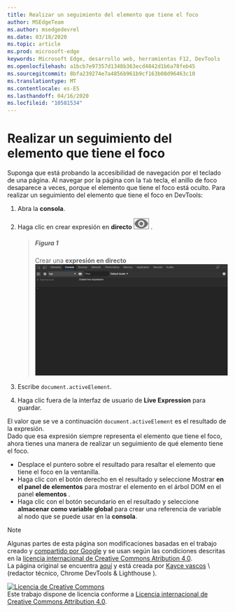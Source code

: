 ```yaml
---
title: Realizar un seguimiento del elemento que tiene el foco
author: MSEdgeTeam
ms.author: msedgedevrel
ms.date: 03/18/2020
ms.topic: article
ms.prod: microsoft-edge
keywords: Microsoft Edge, desarrollo web, herramientas F12, DevTools
ms.openlocfilehash: a1bcb7e97357d1348b363ecd4842d1b6a78feb45
ms.sourcegitcommit: 8bfa239274e7a4856b961b9cf163b08d96463c10
ms.translationtype: MT
ms.contentlocale: es-ES
ms.lasthandoff: 04/16/2020
ms.locfileid: "10581534"
---
```

<!-- Copyright Kayce Basques 

   Licensed under the Apache License, Version 2.0 (the "License");
   you may not use this file except in compliance with the License.
   You may obtain a copy of the License at

       https://www.apache.org/licenses/LICENSE-2.0

   Unless required by applicable law or agreed to in writing, software
   distributed under the License is distributed on an "AS IS" BASIS,
   WITHOUT WARRANTIES OR CONDITIONS OF ANY KIND, either express or implied.
   See the License for the specific language governing permissions and
   limitations under the License.  -->  





# Realizar un seguimiento del elemento que tiene el foco   



Suponga que está probando la accesibilidad de navegación por el teclado de una página.  Al navegar por la página con la `Tab` tecla, el anillo de foco desaparece a veces, porque el elemento que tiene el foco está oculto.  Para realizar un seguimiento del elemento que tiene el foco en DevTools:  

1.  Abra la **consola**.  
1.  Haga clic en crear expresión en **directo** ![ ][ImageCreateIcon] .  

    > ##### Figura 1  
    > Crear una **expresión en directo**  
    > ![Crear una expresión en directo][ImageLiveExpression]  
    
1.  Escribe `document.activeElement`.
1.  Haga clic fuera de la interfaz de usuario de **Live Expression** para guardar.

El valor que se ve a continuación `document.activeElement` es el resultado de la expresión.  
Dado que esa expresión siempre representa el elemento que tiene el foco, ahora tienes una manera de realizar un seguimiento de qué elemento tiene el foco.  

*   Desplace el puntero sobre el resultado para resaltar el elemento que tiene el foco en la ventanilla.  
*   Haga clic con el botón derecho en el resultado y seleccione Mostrar **en el panel de elementos** para mostrar el elemento en el árbol DOM en el panel **elementos** .  
*   Haga clic con el botón secundario en el resultado y seleccione **almacenar como variable global** para crear una referencia de variable al nodo que se puede usar en la **consola**.  

<!--## Feedback   -->  



<!-- image links -->  

[ImageCreateIcon]: /microsoft-edge/devtools-guide-chromium/media/create-live-expression-icon.msft.png  

[ImageLiveExpression]: /microsoft-edge/devtools-guide-chromium/media/accessibility-console-create-live-expression-empty.msft.png "Ilustración 1: crear una expresión en directo"  

<!-- links -->  

> [!NOTE]
> Algunas partes de esta página son modificaciones basadas en el trabajo creado y [compartido por Google][GoogleSitePolicies] y se usan según las condiciones descritas en la [licencia internacional de Creative Commons Atribution 4,0][CCA4IL].  
> La página original se encuentra [aquí](https://developers.google.com/web/tools/chrome-devtools/accessibility/focus) y está creada por [Kayce vascos][KayceBasques] \ (redactor técnico, Chrome DevTools & Lighthouse \).  

[![Licencia de Creative Commons][CCby4Image]][CCA4IL]  
Este trabajo dispone de licencia conforme a [Licencia internacional de Creative Commons Attribution 4.0][CCA4IL].  

[CCA4IL]: https://creativecommons.org/licenses/by/4.0  
[CCby4Image]: https://i.creativecommons.org/l/by/4.0/88x31.png  
[GoogleSitePolicies]: https://developers.google.com/terms/site-policies  
[KayceBasques]: https://developers.google.com/web/resources/contributors/kaycebasques  
